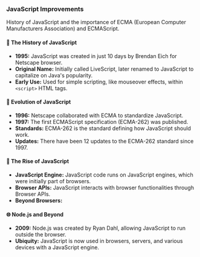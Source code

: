### JavaScript Improvements

History of JavaScript and the importance of ECMA (European Computer Manufacturers Association) and ECMAScript.

#### 📜 The History of JavaScript

- **1995:** JavaScript was created in just 10 days by Brendan Eich for Netscape browser.
- **Original Name:** Initially called LiveScript, later renamed to JavaScript to capitalize on Java's popularity.
- **Early Use:** Used for simple scripting, like mouseover effects, within `<script>` HTML tags.

#### 🌟 Evolution of JavaScript

- **1996:** Netscape collaborated with ECMA to standardize JavaScript.
- **1997:** The first ECMAScript specification (ECMA-262) was published.
- **Standards:** ECMA-262 is the standard defining how JavaScript should work.
- **Updates:** There have been 12 updates to the ECMA-262 standard since 1997.

#### 🚀 The Rise of JavaScript

- **JavaScript Engine:** JavaScript code runs on JavaScript engines, which were initially part of browsers.
- **Browser APIs:** JavaScript interacts with browser functionalities through Browser APIs.
- **Beyond Browsers:**

#### 🌐 Node.js and Beyond

- **2009:** Node.js was created by Ryan Dahl, allowing JavaScript to run outside the browser.
- **Ubiquity:** JavaScript is now used in browsers, servers, and various devices with a JavaScript engine.
